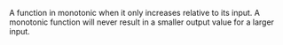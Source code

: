 A function in monotonic when it only increases relative to its input. A monotonic function will never result in a smaller output value for a larger input.